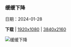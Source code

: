 ### 缓缓下降

日期：2024-01-28

**下载**  |  [1920x1080](https://cn.bing.com/th?id=OHR.GollingerFalls_ZH-CN1137680822_1920x1080.jpg)  |  [3840x2160](https://cn.bing.com/th?id=OHR.GollingerFalls_ZH-CN1137680822_UHD.jpg)

![缓缓下降](https://cn.bing.com/th?id=OHR.GollingerFalls_ZH-CN1137680822_1920x1080.jpg "戈林格瀑布，泰嫩高，萨尔茨堡，奥地利 (© Frank Fischbach/Alamy Stock Photo)")

